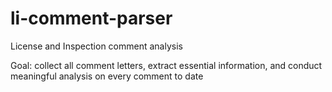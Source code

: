 # li-comment-parser
License and Inspection comment analysis

Goal: collect all comment letters, extract essential information, and conduct meaningful analysis on every comment to date
